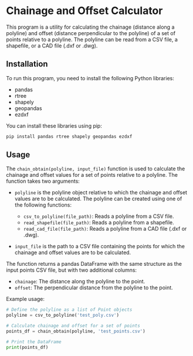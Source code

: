 # Chainage and Offset Calculator

This program is a utility for calculating the chainage (distance along a polyline) and offset (distance perpendicular to the polyline) of a set of points relative to a polyline. The polyline can be read from a CSV file, a shapefile, or a CAD file (.dxf or .dwg).

## Installation

To run this program, you need to install the following Python libraries:

- pandas
- rtree
- shapely
- geopandas
- ezdxf

You can install these libraries using pip:

```bash
pip install pandas rtree shapely geopandas ezdxf
```

## Usage

The `chain_obtain(polyline, input_file)` function is used to calculate the chainage and offset values for a set of points relative to a polyline. The function takes two arguments:

- `polyline` is the polyline object relative to which the chainage and offset values are to be calculated. The polyline can be created using one of the following functions:

  - `csv_to_polyline(file_path)`: Reads a polyline from a CSV file.
  - `read_shapefile(file_path)`: Reads a polyline from a shapefile.
  - `read_cad_file(file_path)`: Reads a polyline from a CAD file (.dxf or .dwg).

- `input_file` is the path to a CSV file containing the points for which the chainage and offset values are to be calculated.

The function returns a pandas DataFrame with the same structure as the input points CSV file, but with two additional columns:

- `chainage`: The distance along the polyline to the point.
- `offset`: The perpendicular distance from the polyline to the point.

Example usage:

```python
# Define the polyline as a list of Point objects
polyline = csv_to_polyline('test_poly.csv')

# Calculate chainage and offset for a set of points
points_df = chain_obtain(polyline, 'test_points.csv')

# Print the DataFrame
print(points_df)
```
